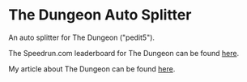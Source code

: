 # The Dungeon Auto Splitter

An auto splitter for The Dungeon ("pedit5").

The Speedrun.com leaderboard for The Dungeon can be found [here](https://www.speedrun.com/the_dungeon).

My article about The Dungeon can be found [here](https://www.lakuna.pw/a/pedit5).
